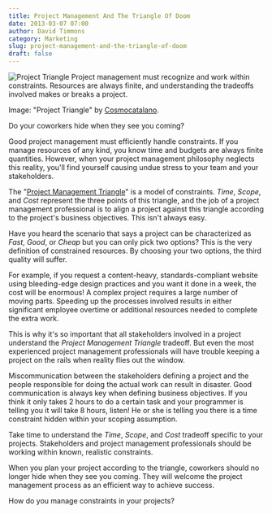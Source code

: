 ```yaml
---
title: Project Management And The Triangle Of Doom
date: 2013-03-07 07:00
author: David Timmons
category: Marketing
slug: project-management-and-the-triangle-of-doom
draft: false
---
```


![Project Triangle][1]
<span class="img-caption">
  Project management must recognize and work within constraints. Resources
  are always finite, and understanding the tradeoffs involved makes or
  breaks a project.

  Image: "Project Triangle" by [Cosmocatalano][2].
</span>

Do your coworkers hide when they see you coming?

Good project management must efficiently handle constraints. If you
manage resources of any kind, you know time and budgets are always
finite quantities. However, when your project management philosophy
neglects this reality, you'll find yourself causing undue stress to your
team and your stakeholders.

The "[Project Management Triangle][3]" is a model of constraints.
*Time*, *Scope*, and *Cost* represent the three points of this triangle,
and the job of a project management professional is to align a project
against this triangle according to the project's business objectives.
This isn't always easy.

Have you heard the scenario that says a project can be characterized as
*Fast*, *Good*, or *Cheap* but you can only pick two options? This is
the very definition of constrained resources. By choosing your two
options, the third quality will suffer.

For example, if you request a content-heavy, standards-compliant website
using bleeding-edge design practices and you want it done in a week, the
cost will be enormous! A complex project requires a large number of
moving parts. Speeding up the processes involved results in either
significant employee overtime or additional resources needed to complete
the extra work.

This is why it's so important that all stakeholders involved in a
project understand the *Project Management Triangle* tradeoff. But even
the most experienced project management professionals will have trouble
keeping a project on the rails when reality flies out the window.

Miscommunication between the stakeholders defining a project and the
people responsible for doing the actual work can result in disaster.
Good communication is always key when defining business objectives. If
you think it only takes 2 hours to do a certain task and your programmer
is telling you it will take 8 hours, listen! He or she is telling you
there is a time constraint hidden within your scoping assumption.

Take time to understand the *Time*, *Scope*, and *Cost* tradeoff
specific to your projects. Stakeholders and project management
professionals should be working within known, realistic constraints.

When you plan your project according to the triangle, coworkers should
no longer hide when they see you coming. They will welcome the project
management process as an efficient way to achieve success.

How do you manage constraints in your projects?


[1]: {{imagePath}}2013/03/project-management-and-the-triangle-of-doom0.jpg
  "Project Management Triangle Overview"

[2]: http://en.wikipedia.org/wiki/File:Project-triangle.svg
  "View the original image on Wikipedia."

[3]: http://en.wikipedia.org/wiki/Project_triangle
  "Click here to read more about the Project Management Triangle."
